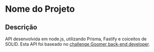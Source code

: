 # Nome do Projeto 
## Descrição
API desenvolvida em node.js, utilizando Prisma, Fastify e coiceitos de SOLID. Esta API foi baseado no [challenge Goomer back-end developer](https://github.com/goomerdev/job-dev-backend-interview?tab=readme-ov-file#challenge---developer-backend). 
